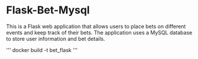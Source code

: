 # Flask-Bet-Mysql
This is a Flask web application that allows users to place bets on different events and keep track of their bets. The application uses a MySQL database to store user information and bet details.

''' docker build -t bet_flask '''
